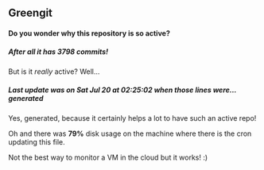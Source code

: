 ## Greengit

#### Do you wonder why this repository is so active?

##### After all it has 3798 commits!

But is it *really* active? Well...

##### Last update was on Sat Jul 20 at 02:25:02 when those lines were... generated

Yes, generated, because it certainly helps a lot to have such an active repo!

Oh and there was **79%** disk usage on the machine
where there is the cron updating this file.

Not the best way to monitor a VM in the cloud but it works! :)
